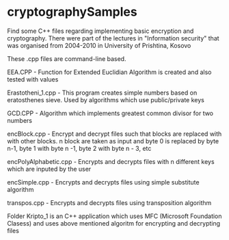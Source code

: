 # cryptographySamples
Find some C++ files regarding implementing basic encryption and cryptography. There were part of the lectures in "Information security" that was organised from 2004-2010 in University of Prishtina, Kosovo

These .cpp files are command-line based.

  EEA.CPP - Function for Extended Euclidian Algorithm is created and also tested with values

  Erastotheni_1.cpp - This program creates simple numbers based on eratosthenes sieve. Used by algorithms which use public/private keys

  GCD.CPP - Algorithm which implements greatest common divisor for two numbers

  encBlock.cpp - Encrypt and decrypt files such that blocks are replaced with with other blocks.
                n block are taken as input and byte 0 is replaced by byte n-1, byte 1 with byte n -1, byte 2 with byte n - 3, etc
                
  encPolyAlphabetic.cpp - Encrypts and decrypts files with n different keys which are inputed by the user

  encSimple.cpp - Encrypts and decrypts files using simple substitute algorithm

  transpos.cpp - Encrypts and decrypts files using transposition algorithm


Folder Kripto_1 is an C++ application which uses MFC (Microsoft Foundation Clasess) and uses above mentioned algoritm for encrypting and decrypting files

